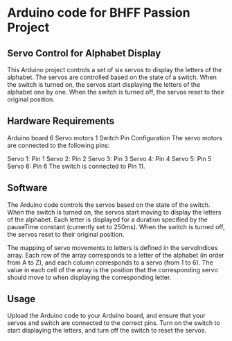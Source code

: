 # Arduino code for BHFF Passion Project

## Servo Control for Alphabet Display
This Arduino project controls a set of six servos to display the letters of the alphabet. The servos are controlled based on the state of a switch. When the switch is turned on, the servos start displaying the letters of the alphabet one by one. When the switch is turned off, the servos reset to their original position.

## Hardware Requirements
Arduino board
6 Servo motors
1 Switch
Pin Configuration
The servo motors are connected to the following pins:

Servo 1: Pin 1
Servo 2: Pin 2
Servo 3: Pin 3
Servo 4: Pin 4
Servo 5: Pin 5
Servo 6: Pin 6
The switch is connected to Pin 11.

## Software
The Arduino code controls the servos based on the state of the switch. When the switch is turned on, the servos start moving to display the letters of the alphabet. Each letter is displayed for a duration specified by the pauseTime constant (currently set to 250ms). When the switch is turned off, the servos reset to their original position.

The mapping of servo movements to letters is defined in the servoIndices array. Each row of the array corresponds to a letter of the alphabet (in order from A to Z), and each column corresponds to a servo (from 1 to 6). The value in each cell of the array is the position that the corresponding servo should move to when displaying the corresponding letter.

## Usage
Upload the Arduino code to your Arduino board, and ensure that your servos and switch are connected to the correct pins. Turn on the switch to start displaying the letters, and turn off the switch to reset the servos.
